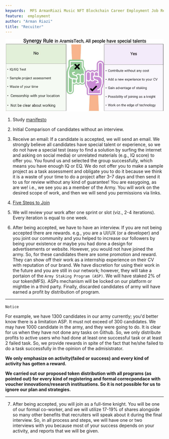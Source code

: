 ```yaml
---
keywords:  MFS ArmanRiazi Music NFT Blockchain Career Employment Job Recuiter
feature:  employment
author: "Arman Riazi"
title: "Recuiter"
---
```


![Synergy Rule](../assets/synergy.JPG)

1.  Study [manifesto](../manifesto/manifesto_for_employment.md)

2.  Initial Comparison of candidates without an interview.

3.  Receive an email: If a candidate is accepted, we will send an email. We strongly believe all candidates have special talent or experience, so we do not have a special test (easy to find a solution by surfing the internet and asking on social media) or unrelated materials (e.g., IQ score) to offer you. You found us and selected the group successfully, which means you have enough IQ or EQ. We do not offer you to make a sample project as a task assessment and obligate you to do it because we think it is a waste of your time to do a project after 3–7 days and then send it to us for review without any kind of guarantee! You are easygoing, as are we! i.e., we see you as a member of the Army. You will work on the desired scope of work, and then we will send you permissions via links.

4.  [Five Steps to Join](./steps-to-join.md)

5.  We will review your work after one sprint or slot (viz., 2-4 iterations). Every iteration is equal to one week.

6.  After being accepted, we have to have an interview. If you are not being accepted there are rewards. e.g., you are a UI/UX (or a developer) and you joint our community and you helped to increase our followers by being your existence or maybe you had done a design for advertisements or website. However, you would not have joined the army. So, for these candidates there are some promotion and reward. They can show off their work as a internship experience on their CV with reputation of our brand. We have discretion for using their work in the future and you are still in our network; however, they will take a portaion of the `Army Staking Program (ASP)`. We will have staked 2% of our token(MFS). ASPs mechanism will be locked on our platform or mightbe in a third party. Finally, discarded candidates of army will have earned a profit by distribution of program.

---

`Notice`

For example, we have 1300 candidates in our army currently; you'd better know there is a limitation ASP. It must not exceed of 300 candidates. We may have 1000 candidate in the army, and they were going to do. It is clear for us when they have not done any tasks on Github. So, we only distribute profits to active users who had done at least one successful task or at least 2 failed task. So, we provide rewards in spite of the fact that he/she failed to do a task successfully in the opinion of the admisistrator.

**We only emphasize on activity(failed or success) and every kind of activity has gotten a reward.**

**We carried out our proposed token distribution with all programs (as pointed out) for every kind of registering and formal correcpondace with voucher innovations/research instituations. So it is not possible for us to ignore our plan and strategies.**

---

7.  After being accepted, you will join as a full-time knight. You will be one of our formal co-worker, and we will utilize 17-19% of shares alongside so many other benefits that  recruiters will speak about it during the final interview. So, in all process and steps, we will have one or two interviews with you because most of your success depends on your activity, and reports that we will be given.


